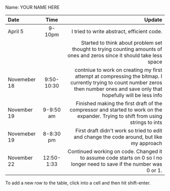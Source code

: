 Name: YOUR NAME HERE

| Date         |    Time    |                                                                                                                                                                            Update |
|:-------------|:----------:|----------------------------------------------------------------------------------------------------------------------------------------------------------------------------------:|
| April 5      |   9-10pm   |                                                                                                                                        I tried to write abstract, efficient code. |
|              |            |                                                           Started to think about problem set thought to trying counting amounts of ones and zeros since it should take less space |
| Novemeber 18 | 9:50-10:30 | contniue to work on creating my first attempt at compressing the bitmap. I currently trying to count number zeros then number ones and save only that hopefully will be less info |
| November 19  | 9-9:50 am  |                                                 Finished making the first draft of the compressor and started to work on the expander. Trying to shift from using strings to ints |
| Novemeber 19 | 8-8:30 pm  |                                                                                         First draft didn't work so tried to edit and change the code around, but like my approach |
| November 22  | 12:50-1:33 |                                                            Continued working on code. Changed it to assume code starts on 0 so I no longer need to save if the number was 0 or 1. |


To add a new row to the table, click into a cell and then hit shift-enter.